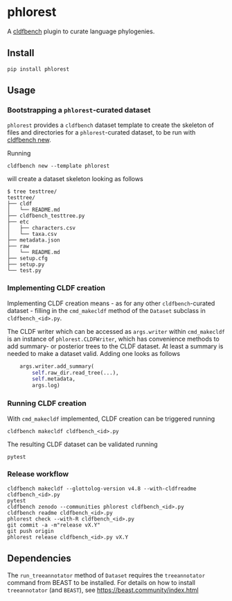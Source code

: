 # phlorest

A [cldfbench](https://github.com/cldf/cldfbench) plugin to curate language phylogenies.


## Install

```shell
pip install phlorest
```


## Usage

### Bootstrapping a `phlorest`-curated dataset

`phlorest` provides a `cldfbench` dataset template to create the skeleton of files and directories for a
`phlorest`-curated dataset, to be run with [cldfbench new](https://github.com/cldf/cldfbench/#creating-a-skeleton-for-a-new-dataset-directory).

Running

```shell
cldfbench new --template phlorest 
```

will create a dataset skeleton looking as follows
```shell
$ tree testtree/
testtree/
├── cldf
│   └── README.md
├── cldfbench_testtree.py
├── etc
│   ├── characters.csv
│   └── taxa.csv
├── metadata.json
├── raw
│   └── README.md
├── setup.cfg
├── setup.py
└── test.py
```


### Implementing CLDF creation

Implementing CLDF creation means - as for any other `cldfbench`-curated dataset - filling in the
`cmd_makecldf` method of the `Dataset` subclass in `cldfbench_<id>.py`.

The CLDF writer which can be accessed as `args.writer` within `cmd_makecldf` is an instance of
`phlorest.CLDFWriter`, which has convenience methods to add summary- or posterior trees to the CLDF
dataset. At least a summary is needed to make a dataset valid. Adding one looks as follows

```python
    args.writer.add_summary(
        self.raw_dir.read_tree(...),
        self.metadata,
        args.log)
```


### Running CLDF creation

With `cmd_makecldf` implemented, CLDF creation can be triggered running
```shell
cldfbench makecldf cldfbench_<id>.py
```

The resulting CLDF dataset can be validated running
```shell
pytest
```


### Release workflow

```shell
cldfbench makecldf --glottolog-version v4.8 --with-cldfreadme cldfbench_<id>.py
pytest
cldfbench zenodo --communities phlorest cldfbench_<id>.py
cldfbench readme cldfbench_<id>.py
phlorest check --with-R cldfbench_<id>.py
git commit -a -m"release vX.Y"
git push origin
phlorest release cldfbench_<id>.py vX.Y
```


## Dependencies

The `run_treeannotator` method of `Dataset` requires the `treeannotator` command from BEAST to be
installed. For details on how to install `treeannotator` (and `BEAST`), see https://beast.community/index.html
